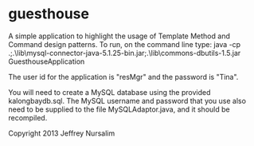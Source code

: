 guesthouse
==========

A simple application to highlight the usage of Template Method and Command design patterns.
To run, on the command line type:
java -cp .;.\lib\mysql-connector-java-5.1.25-bin.jar;.\lib\commons-dbutils-1.5.jar GuesthouseApplication

The user id for the application is "resMgr" and the password is "Tina".

You will need to create a MySQL database using the provided kalongbaydb.sql. The MySQL username and
password that you use also need to be supplied to the file MySQLAdaptor.java, and it should be
recompiled.

Copyright 2013 Jeffrey Nursalim
